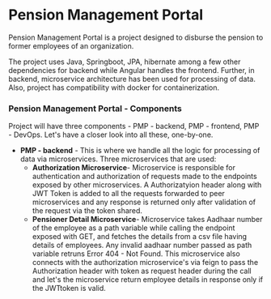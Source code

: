 <h1>Pension Management Portal</h1>
<p>Pension Management Portal is a project designed to disburse the pension to former employees of an organization.

The project uses Java, Springboot, JPA, hibernate among a few other dependencies for backend while Angular handles the frontend. Further, in backend, microservice architecture has been used for processing of data. Also, project has compatibility with docker for containerization.</p>

<h3>Pension Management Portal - Components</h3>

<p>Project will have three components - PMP - backend, PMP - frontend, PMP - DevOps. Let's have a closer look into all these, one-by-one.
<ul>
<li><b>PMP - backend</b> - This is where we handle all the logic for processing of data via microservices. Three microservices that are used:
  <ul>
    <li><b>Authorization Microservice</b>- Microservice is responsible for authentication and authorization of requests made to the endpoints exposed by other microservices. A Authorizatyion header along with JWT Token is added to all the requests forwarded to peer microservices and any response is returned only after validation of the request via the token shared.
    </li>
    <li><b>Pensioner Detail Microservice</b>- Microservice takes Aadhaar number of the employee as a path variable while calling the endpoint exposed with GET, and fetches the details from a csv file having details of employees. Any invalid aadhaar number passed as path variable retruns Error 404 - Not Found. This microservice also connects with the authorization microservice's via feign to pass the Authorization header with token as request header during the call and let's the microservice return employee details in response only if the JWTtoken is valid.
  </ul>
  </li>
  </ul>
  </p>
